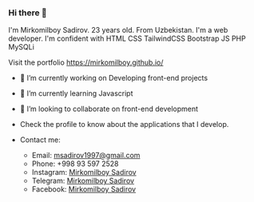 ### Hi there 👋

<!--**Mirkomilboy/mirkomilboy** is a ✨ _special_ ✨ repository because its `README.md` (this file) appears on your GitHub profile.-->

I'm Mirkomilboy Sadirov. 23 years old. From Uzbekistan. I'm a web developer. I'm confident with HTML CSS TailwindCSS Bootstrap JS PHP MySQLi <br>

Visit the portfolio https://mirkomilboy.github.io/

- 🔭 I’m currently working on Developing front-end projects
- 🌱 I’m currently learning Javascript
- 👯 I’m looking to collaborate on front-end development

- Check the profile to know about the applications that I develop.

- Contact me:
  - Email: <a href = "mailto: msadirov1997@gmail.com">msadirov1997@gmail.com</a>
  - Phone: +998 93 597 2528
  - Instagram: <a href="https://www.instagram.com/mirkomilboy_sadirov/">Mirkomilboy Sadirov</a>
  - Telegram: <a href="https://t.me/Mirkomilboy_Sadirov">Mirkomilboy Sadirov</a>
  - Facebook: <a href="https://www.facebook.com/sadirov.mirkomilboy">Mirkomilboy Sadirov</a>
